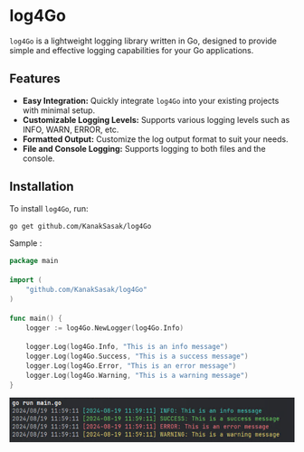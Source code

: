 # log4Go

`log4Go` is a lightweight logging library written in Go, designed to provide simple and effective logging capabilities for your Go applications.

## Features

- **Easy Integration:** Quickly integrate `log4Go` into your existing projects with minimal setup.
- **Customizable Logging Levels:** Supports various logging levels such as INFO, WARN, ERROR, etc.
- **Formatted Output:** Customize the log output format to suit your needs.
- **File and Console Logging:** Supports logging to both files and the console.

## Installation

To install `log4Go`, run:

```bash
go get github.com/KanakSasak/log4Go
```

Sample :

```go
package main

import (
    "github.com/KanakSasak/log4Go"
)

func main() {
    logger := log4Go.NewLogger(log4Go.Info)

	logger.Log(log4Go.Info, "This is an info message")
	logger.Log(log4Go.Success, "This is a success message")
	logger.Log(log4Go.Error, "This is an error message")
	logger.Log(log4Go.Warning, "This is a warning message")
}

```

![screenshot](log4Go.png)
